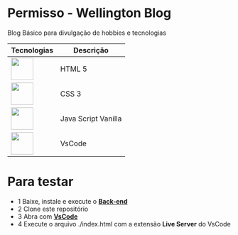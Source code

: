 # Permisso - Wellington Blog
Blog Básico para divulgação de hobbies e tecnologias

|Tecnologias|Descrição|
|-|-|
|[<img src="https://cdn-icons-png.flaticon.com/512/919/919827.png" style="width:50px">](https://developer.mozilla.org/pt-BR/docs/Web/HTML)|HTML 5|
|[<img src="https://cdn-icons-png.flaticon.com/512/919/919826.png" style="width:50px">](https://developer.mozilla.org/pt-BR/docs/Web/CSS)|CSS 3|
|[<img src="https://cdn5.vectorstock.com/i/1000x1000/27/74/vanilla-javascript-language-vector-31602774.jpg" style="width:50px">](https://developer.mozilla.org/pt-BR/docs/Web/JavaScript)|Java Script Vanilla|
|[<img src="https://upload.wikimedia.org/wikipedia/commons/thumb/2/2d/Visual_Studio_Code_1.18_icon.svg/2056px-Visual_Studio_Code_1.18_icon.svg.png" style="height:50px">](https://code.visualstudio.com/)|VsCode|

# Para testar
- 1 Baixe, instale e execute o **[Back-end](https://github.com/wellifabio/alugueiscomposite)**
- 2 Clone este repositório
- 3 Abra com **[VsCode](https://code.visualstudio.com/)**
- 4 Execute o arquivo ./index.html com a extensão **Live Server** do VsCode